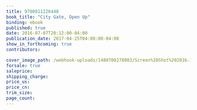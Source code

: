 ```yaml
---
title: 9780811226448
book_title: "City Gate, Open Up"
binding: ebook
published: true
date: 2016-07-07T20:12:00-04:00
publication_date: 2017-04-25T04:00:00-04:00
show_in_forthcoming: true
contributors:

cover_image_path: /webhook-uploads/1480708278083/Screen%20Shot%202016-12-02%20at%2010.04.38%20AM.png
forsale: true
saleprice:
shipping_charge:
price_us:
price_cn:
trim_size:
page_count:
---
```


